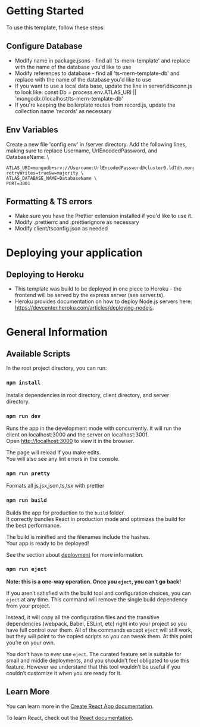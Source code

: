 # Getting Started

To use this template, follow these steps:

## Configure Database

-   Modify name in package.jsons - find all 'ts-mern-template' and replace with the name of the database you'd like to use
-   Modify references to database - find all 'ts-mern-template-db' and replace with the name of the database you'd like to use
-   If you want to use a local data base, update the line in server\db\conn.js to look like: const Db = process.env.ATLAS_URI || 'mongodb://localhost/ts-mern-template-db'
-   If you're keeping the boilerplate routes from record.js, update the collection name 'records' as necessary

## Env Variables

Create a new file 'config.env' in /server directory. Add the following lines, making sure to replace Username, UrlEncodedPassword, and DatabaseName: \

    ATLAS_URI=mongodb+srv://Username:UrlEncodedPassword@cluster0.ld7dh.mongodb.net/?retryWrites=true&w=majority \
    ATLAS_DATABASE_NAME=DatabaseName \
    PORT=3001

## Formatting & TS errors

-   Make sure you have the Prettier extension installed if you'd like to use it.
-   Modify .prettierrc and .prettierignore as necessary
-   Modify client/tsconfig.json as needed

# Deploying your application

## Deploying to Heroku

-   This template was build to be deployed in one piece to Heroku - the frontend will be served by the express server (see server.ts).
- Heroku provides documentation on how to deploy Node.js servers here: https://devcenter.heroku.com/articles/deploying-nodejs. 

# General Information

## Available Scripts

In the root project directory, you can run:

### `npm install`

Installs dependencies in root directory, client directory, and server directory.

### `npm run dev`

Runs the app in the development mode with concurrently. It will run the client on localhost:3000 and the server on localhost:3001.\
Open [http://localhost:3000](http://localhost:3000) to view it in the browser.

The page will reload if you make edits.\
You will also see any lint errors in the console.

### `npm run pretty`

Formats all js,jsx,json,ts,tsx with prettier

### `npm run build`

Builds the app for production to the `build` folder.\
It correctly bundles React in production mode and optimizes the build for the best performance.

The build is minified and the filenames include the hashes.\
Your app is ready to be deployed!

See the section about [deployment](https://facebook.github.io/create-react-app/docs/deployment) for more information.

### `npm run eject`

**Note: this is a one-way operation. Once you `eject`, you can’t go back!**

If you aren’t satisfied with the build tool and configuration choices, you can `eject` at any time. This command will remove the single build dependency from your project.

Instead, it will copy all the configuration files and the transitive dependencies (webpack, Babel, ESLint, etc) right into your project so you have full control over them. All of the commands except `eject` will still work, but they will point to the copied scripts so you can tweak them. At this point you’re on your own.

You don’t have to ever use `eject`. The curated feature set is suitable for small and middle deployments, and you shouldn’t feel obligated to use this feature. However we understand that this tool wouldn’t be useful if you couldn’t customize it when you are ready for it.

## Learn More

You can learn more in the [Create React App documentation](https://facebook.github.io/create-react-app/docs/getting-started).

To learn React, check out the [React documentation](https://reactjs.org/).
